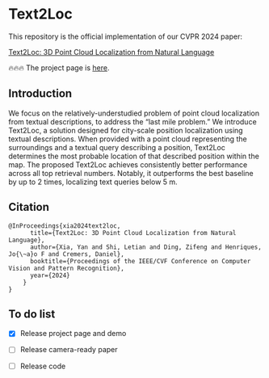 # Text2Loc
This repository is the official implementation of our CVPR 2024 paper: 

[Text2Loc: 3D Point Cloud Localization from Natural Language](https://arxiv.org/abs/2311.15977)

🔥🔥🔥 The project page is [here](https://yan-xia.github.io/projects/text2loc/).

## Introduction
We focus on the relatively-understudied problem of point cloud localization from textual descriptions, to address the “last mile problem.” We introduce Text2Loc, a solution designed for city-scale position localization using textual descriptions. When provided with a point cloud representing the surroundings and a textual query describing a position, Text2Loc determines the most probable location of that described position within the map. The proposed Text2Loc achieves consistently better performance across all top retrieval numbers. Notably, it outperforms the best baseline by up to 2 times, localizing text queries below 5 m.



## Citation
```
@InProceedings{xia2024text2loc,
      title={Text2Loc: 3D Point Cloud Localization from Natural Language},
      author={Xia, Yan and Shi, Letian and Ding, Zifeng and Henriques, Jo{\~a}o F and Cremers, Daniel},
      booktitle={Proceedings of the IEEE/CVF Conference on Computer Vision and Pattern Recognition},
      year={2024}
    }
}
```

## To do list

- [x] Release project page and demo
- [ ] Release camera-ready paper
- [ ] Release code





